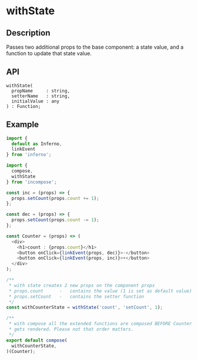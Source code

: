 # withState
## Description
Passes two additional props to the base component: a state value, and a function to update that state value.

## API
```
withState(
  propName     : string,
  setterName   : string,
  initialValue : any
) : Function;
```

## Example
```javascript
import {
  default as Inferno,
  linkEvent
} from 'inferno';

import {
  compose,
  withState
} from 'incompose';

const inc = (props) => {
  props.setCount(props.count += 1);
};

const dec = (props) => {
  props.setCount(props.count -= 1);
};

const Counter = (props) => (
  <div>
    <h1>count : {props.count}</h1>
    <button onClick={linkEvent(props, dec)}>-</button>
    <button onClick={linkEvent(props, inc)}>+</button>
  </div>
);

/**
 * with state creates 2 new props on the component props
 * props.count		-	contains the value (1 is set as default value)
 * props.setCount	-	contains the setter function
 */
const withCounterState = withState('count', 'setCount', 1);

/**
 * with compose all the extended functions are composed BEFORE Counter
 * gets rendered. Please not that order matters.
 */
export default compose(
  withCounterState,
)(Counter);
```